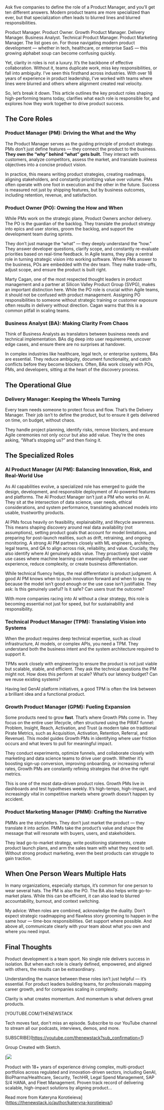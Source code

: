 Ask five companies to define the role of a Product Manager, and you’ll get ten different answers. Modern product teams are more specialized than ever, but that specialization often leads to blurred lines and blurred responsibilities.

Product Manager. Product Owner. Growth Product Manager. Delivery Manager. Business Analyst. Technical Product Manager. Product Marketing Manager. The list goes on. For those navigating modern product development — whether in tech, healthcare, or enterprise SaaS — this growing alphabet soup can become confusing quickly.

Yet, clarity in roles is not a luxury. It’s the backbone of effective collaboration. Without it, teams duplicate work, miss key responsibilities, or fall into ambiguity. I’ve seen this firsthand across industries. With over 18 years of experience in product leadership, I’ve worked with teams where lines were blurred and others where alignment created real velocity.

So, let’s break it down. This article outlines the key product roles shaping high-performing teams today, clarifies what each role is responsible for, and explores how they work together to drive product success.

## The Core Roles

### Product Manager (PM): Driving the What and the Why

The Product Manager serves as the guiding principle of product strategy. PMs don’t just define features — they connect the product to the business. **They own the “why” behind “what” gets built.** They interact with customers, analyze competitors, assess the market, and translate business objectives into a concise product vision.

In practice, this means writing product strategies, creating roadmaps, aligning stakeholders, and constantly prioritizing value over volume. PMs often operate with one foot in execution and the other in the future. Success is measured not just by shipping features, but by business outcomes, including retention, revenue, and satisfaction.

### Product Owner (PO): Owning the How and When

While PMs work on the strategic plane, Product Owners anchor delivery. The PO is the guardian of the backlog. They translate the product strategy into epics and user stories, groom the backlog, and support the development team during sprints.

They don’t just manage the “what” — they deeply understand the “how.” They answer developer questions, clarify scope, and constantly re-evaluate priorities based on real-time feedback. In Agile teams, they play a central role in turning strategic vision into working software. Where PMs answer to the business, POs are embedded with the dev team. They make trade-offs, adjust scope, and ensure the product is built right.

Marty Cagan, one of the most respected thought leaders in product management and a partner at Silicon Valley Product Group (SVPG), makes an important distinction here. While the PO role is crucial within Agile teams, it should not be confused with product management. Assigning PO responsibilities to someone without strategic training or customer exposure often results in delivery without direction. Cagan warns that this is a common pitfall in scaling teams.

### Business Analyst (BA): Making Clarity From Chaos

Think of Business Analysts as translators between business needs and technical implementation. BAs dig deep into user requirements, uncover edge cases, and ensure there are no surprises at handover.

In complex industries like healthcare, legal tech, or enterprise systems, BAs are essential. They reduce ambiguity, document functionality, and catch conflicts before they become blockers. Often, BAs work closely with POs, PMs, and developers, sitting at the heart of the discovery process.

## The Operational Glue

### Delivery Manager: Keeping the Wheels Turning

Every team needs someone to protect focus and flow. That’s the Delivery Manager. Their job isn’t to define the product, but to ensure it gets delivered on time, on budget, without chaos.

They handle project planning, identify risks, remove blockers, and ensure Agile ceremonies not only occur but also add value. They’re the ones asking, “What’s stopping us?” and then fixing it.

## The Specialized Roles

### AI Product Manager (AI PM): Balancing Innovation, Risk, and Real-World Use

As AI capabilities evolve, a specialized role has emerged to guide the design, development, and responsible deployment of AI-powered features and platforms. The AI Product Manager isn’t just a PM who works on AI. They sit at the intersection of data science, user needs, ethical considerations, and system performance, translating advanced models into usable, trustworthy products.

AI PMs focus heavily on feasibility, explainability, and lifecycle awareness. This means shaping discovery around real data availability (not assumptions), setting product goals that account for model limitations, and preparing for post-launch realities, such as drift, retraining, and ongoing monitoring. A strong AI PM partners closely with ML engineers, architects, legal teams, and QA to align across risk, reliability, and value. Crucially, they also identify where AI genuinely adds value. They proactively spot viable use cases where machine learning can meaningfully enhance the user experience, reduce complexity, or create business differentiation.

While technical fluency helps, the real differentiator is product judgment. A good AI PM knows when to push innovation forward and when to say no because the model isn’t good enough or the use case isn’t justifiable. They ask: Is this genuinely useful? Is it safe? Can users trust the outcome?

With more companies racing into AI without a clear strategy, this role is becoming essential not just for speed, but for sustainability and responsibility.

### Technical Product Manager (TPM): Translating Vision into Systems

When the product requires deep technical expertise, such as cloud infrastructure, AI models, or complex APIs, you need a TPM. They understand both the business intent and the system architecture required to support it.

TPMs work closely with engineering to ensure the product is not just viable but scalable, stable, and efficient. They ask the technical questions the PM might not. How does this perform at scale? What’s our latency budget? Can we reuse existing systems?

Having led GenAI platform initiatives, a good TPM is often the link between a brilliant idea and a functional product.

### Growth Product Manager (GPM): Fueling Expansion

Some products need to grow **fast**. That’s where Growth PMs come in. They focus on the entire user lifecycle, often structured using the PIRAT funnel: Problem, Insight, Reach, Activation, and Trust (a modern take on traditional Pirate Metrics, such as Acquisition, Activation, Retention, Referral, and Revenue). This model guides Growth PMs in identifying where user friction occurs and what levers to pull for meaningful impact.

They conduct experiments, optimize funnels, and collaborate closely with marketing and data science teams to drive user growth. Whether it’s boosting sign-up conversion, improving onboarding, or increasing referral rates, Growth PMs are constantly refining strategies that drive the right metrics.

This is one of the most data-driven product roles. Growth PMs live in dashboards and test hypotheses weekly. It’s high-tempo, high-impact, and increasingly vital in competitive markets where growth doesn’t happen by accident.

### Product Marketing Manager (PMM): Crafting the Narrative

PMMs are the storytellers. They don’t just market the product — they translate it into action. PMMs take the product’s value and shape the message that will resonate with buyers, users, and stakeholders.

They lead go-to-market strategy, write positioning statements, create product launch plans, and arm the sales team with what they need to sell. Without strong product marketing, even the best products can struggle to gain traction.

## When One Person Wears Multiple Hats

In many organizations, especially startups, it’s common for one person to wear several hats. The PM is also the PO. The BA also helps write go-to-market plans. While this can be efficient, it can also lead to blurred accountability, burnout, and context switching.

My advice: When roles are combined, acknowledge the duality. Don’t expect strategic roadmapping and flawless story grooming to happen in the same hour — time-box responsibilities. Get support where possible. And above all, communicate clearly with your team about what you own and where you need input.

## Final Thoughts

Product development is a team sport. No single role delivers success in isolation. But when each role is clearly defined, empowered, and aligned with others, the results can be extraordinary.

Understanding the nuance between these roles isn’t just helpful — it’s essential. For product leaders building teams, for professionals mapping career growth, and for companies scaling in complexity.

Clarity is what creates momentum. And momentum is what delivers great products.

[YOUTUBE.COM/THENEWSTACK

Tech moves fast, don't miss an episode. Subscribe to our YouTube
channel to stream all our podcasts, interviews, demos, and more.

SUBSCRIBE](https://youtube.com/thenewstack?sub_confirmation=1)

Group
Created with Sketch.

[![](https://thenewstack.io/wp-content/uploads/2025/07/433e0cd7-kate-korotieva-600x600.jpg)

Product with 18+ years of experience driving complex, multi-product portfolios across regulated and innovation-driven sectors, including GenAI, BioPharma/Healthcare, Security, TechHR, Legal Spend Management, SAP S/4 HANA, and Fleet Management. Proven track record of delivering scalable, high-impact solutions by aligning product...

Read more from Kateryna Korotieieva](https://thenewstack.io/author/kateryna-korotieieva/)